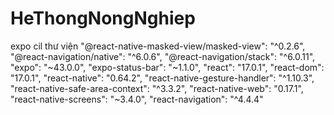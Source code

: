 # HeThongNongNghiep
expo cil
thư viện
    "@react-native-masked-view/masked-view": "^0.2.6",
    "@react-navigation/native": "^6.0.6",
    "@react-navigation/stack": "^6.0.11",
    "expo": "~43.0.0",
    "expo-status-bar": "~1.1.0",
    "react": "17.0.1",
    "react-dom": "17.0.1",
    "react-native": "0.64.2",
    "react-native-gesture-handler": "^1.10.3",
    "react-native-safe-area-context": "^3.3.2",
    "react-native-web": "0.17.1",
    "react-native-screens": "~3.4.0",
    "react-navigation": "^4.4.4"
